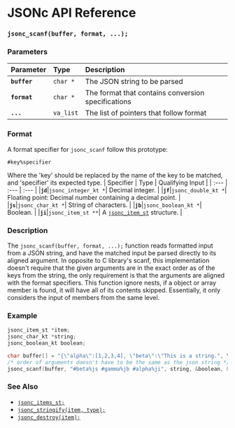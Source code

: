 # JSONc API Reference

### `jsonc_scanf(buffer, format, ...);`

### Parameters

| Parameter | Type | Description |
| :--- | :--- | :--- |
|**`buffer`**|`char *`| The JSON string to be parsed |
|**`format`**|`char *`| The format that contains conversion specifications  |
|**`...`**|`va_list`| The list of pointers that follow format |

### Format

A format specifier for `jsonc_scanf` follow this prototype:

`#key%specifier`

Where the 'key' should be replaced by the name of the key to be matched, and 'specifier' its expected type.
| Specifier | Type | Qualifying Input |
| :--- | :--- | :--- |
|**`jd`**|`jsonc_integer_kt *`| Decimal integer. |
|**`jf`**|`jsonc_double_kt *`| Floating point: Decimal number containing a decimal point. |
|**`js`**|`jsonc_char_kt *`| String of characters. |
|**`jb`**|`jsonc_boolean_kt *`| Boolean. |
|**`ji`**|`jsonc_item_st **`| A [`jsonc_item_st`](jsonc_item_st.md) structure. |

### Description

The `jsonc_scanf(buffer, format, ...);` function reads formatted input from a JSON string, and have the matched input be parsed directly to its aligned argument. In opposite to C library's scanf, this implementation doesn't require that the given arguments are in the exact order as of the keys from the string, the only requirement is that the arguments are aligned with the format specifiers. This function ignore nests, if a object or array member is found, it will have all of its contents skipped. Essentially, it only considers the input of members from the same level.

### Example

```c
jsonc_item_st *item;
jsonc_char_kt *string;
jsonc_boolean_kt boolean;

char buffer[] = "{\"alpha\":[1,2,3,4], \"beta\":\"This is a string.", \"gamma\":true}";
/* order of arguments doesn't have to be the same as the json string */
jsonc_scanf(buffer, "#beta%js #gamma%jb #alpha%ji", string, &boolean, &item);
```

### See Also

* [`jsonc_items_st;`](jsonc_item_st.md)
* [`jsonc_stringify(item, type);`](jsonc_stringify.md)
* [`jsonc_destroy(item);`](jsonc_destroy.md)
